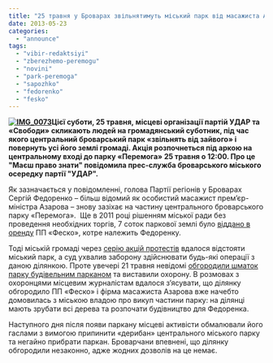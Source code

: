 ```yaml
---
title: "25 травня у Броварах звільнятимуть міський парк від масажиста Азарова"
date: 2013-05-23
categories: 
  - "announce"
tags: 
  - "vibir-redaktsiyi"
  - "zberezhemo-peremogu"
  - "novini"
  - "park-peremoga"
  - "sapozhko"
  - "fedorenko"
  - "fesko"
---
```


**[![IMG_0073](https://mpz.brovary.org/wp-content/uploads/2013/05/IMG_00731.jpg)](https://mpz.brovary.org/wp-content/uploads/2013/05/IMG_00731.jpg)Цієї суботи, 25 травня, місцеві організації партій УДАР та «Свободи» скликають людей на громадянський суботник, під час якого центральний броварський парк «звільнять від зайвого» і повернуть усі його землі громаді. Акція розпочнеться під аркою на центральному вході до парку «Перемога» 25 травня о 12:00. Про це "Маєш право знати" повідомила прес-служба броварського міського осередку партії "УДАР".**

Як зазначається у повідомленні, голова Партії регіонів у Броварах Сергій Федоренко – більш відомий як особистий масажист прем’єр-міністра Азарова – знову зазіхає на частину центрального броварського парку «Перемога».  Ще в 2011 році рішенням міської ради без проведення необхідних торгів, 7 соток паркової землі було [віддано в оренду](https://mpz.brovary.org/park-peremoga-u-nebezpeci/) ПП «Феско», котре належить Федоренку.

Тоді міській громаді через [серію акцій протестів](https://mpz.brovary.org/u-brovarah-did-moroz-prosit-deputativ-ne-chipaty-park-peremoga/) вдалося відстояти міський парк, а суд ухвалив заборону здійснювати будь-які операції з даною ділянкою. Проте увечері 21 травня невідомі [обгородили шматок парку будівельним парканом](https://mpz.brovary.org/chastinu-parku-peremoga-obgorodili-parkanom-pid-zabudovu-fedorenkom/) та виставили охорону. В розмовах з охоронцями місцевим журналістам вдалося з’ясувати, що ділянку обгородило ПП «Феско» і фірма масажиста Азарова вже начебто домовилась з міською владою про викуп частини парку: на ділянці мають зрубати всі дерева та розпочати будівництво для Федоренка.

Наступного дня після появи паркану місцеві активісти обмалювали його гаслами з вимогою припинити «дерибан» центрального міського парку та негайно прибрати паркан. Броварчани впевнені, що ділянку обгородили незаконно, адже жодних дозволів на це немає.
